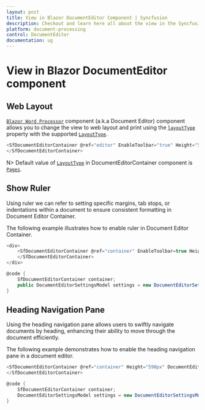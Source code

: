 ```yaml
---
layout: post
title: View in Blazor DocumentEditor Component | Syncfusion
description: Checkout and learn here all about the view in the Syncfusion Blazor DocumentEditor component and more.
platform: document-processing
control: DocumentEditor
documentation: ug
---
```


# View in Blazor DocumentEditor component

## Web Layout

[`Blazor Word Processor`](https://www.syncfusion.com/blazor-components/blazor-word-processor) component (a.k.a Document Editor) component allows you to change the view to web layout and print using the  [`layoutType`](https://help.syncfusion.com/cr/blazor/Syncfusion.Blazor.DocumentEditor.LayoutType.html#fields) property with the supported [`LayoutType`](https://help.syncfusion.com/cr/blazor/Syncfusion.Blazor.DocumentEditor.LayoutType.html).

```csharp
<SfDocumentEditorContainer @ref="editor" EnableToolbar="true" Height="590px" LayoutType="LayoutType.Continuous">
</SfDocumentEditorContainer>
```

N> Default value of [`LayoutType`](https://help.syncfusion.com/cr/blazor/Syncfusion.Blazor.DocumentEditor.LayoutType.html?_ga=2.86979928.1792501268.1670214760-93590999.1630704258) in DocumentEditorContainer component is [`Pages`](https://help.syncfusion.com/cr/blazor/Syncfusion.Blazor.DocumentEditor.LayoutType.html#Syncfusion_Blazor_DocumentEditor_LayoutType_Pages).

## Show Ruler

Using ruler we can refer to setting specific margins, tab stops, or indentations within a document to ensure consistent formatting in Document Editor Container.

The following example illustrates how to enable ruler in Document Editor Container.

```csharp
<div>
    <SfDocumentEditorContainer @ref="container" EnableToolbar=true Height="590px" DocumentEditorSettings="@settings">      
    </SfDocumentEditorContainer>    
</div>

@code {
    SfDocumentEditorContainer container;
    public DocumentEditorSettingsModel settings = new DocumentEditorSettingsModel() { ShowRuler = true };   
}
```

## Heading Navigation Pane  

Using the heading navigation pane allows users to swiftly navigate documents by heading, enhancing their ability to move through the document efficiently. 

The following example demonstrates how to enable the heading navigation pane in a document editor. 

```csharp
<SfDocumentEditorContainer @ref="container" Height="590px" DocumentEditorSettings="settings">
</SfDocumentEditorContainer>

@code {
    SfDocumentEditorContainer container;
    DocumentEditorSettingsModel settings = new DocumentEditorSettingsModel() { ShowNavigationPane = true};
}
```
